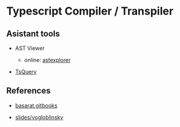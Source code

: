 # Typescript Compiler / Transpiler

## Asistant tools

  - AST Viewer

    * online: [astexplorer](https://astexplorer.net/)

  - [TsQuery](https://github.com/phenomnomnominal/tsquery)

## References

  - [basarat.gitbooks](https://basarat.gitbooks.io/typescript/docs/compiler/ast.html)

  - [slides/vogloblinsky](http://slides.com/vogloblinsky/hidden-gems-of-typescript-compiler)